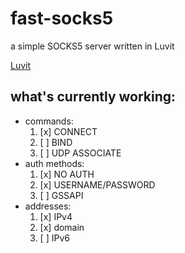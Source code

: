 # fast-socks5
a simple SOCKS5 server written in Luvit

[Luvit](https://luvit.io)

## what's currently working:
- commands: 
   1. [x] CONNECT
   2. [ ] BIND
   3. [ ] UDP ASSOCIATE
- auth methods:
   1. [x] NO AUTH
   2. [x] USERNAME/PASSWORD
   3. [ ] GSSAPI
- addresses:
   1. [x] IPv4
   2. [x] domain
   3. [ ] IPv6
